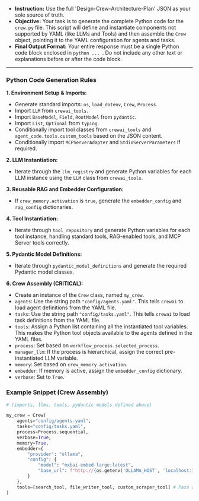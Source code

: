 * **Instruction:** Use the full 'Design-Crew-Architecture-Plan' JSON as your sole source of truth.
* **Objective:** Your task is to generate the complete Python code for the `crew.py` file. This script will define and instantiate components not supported by YAML (like LLMs and Tools) and then assemble the `Crew` object, pointing it to the YAML configuration for agents and tasks.
* **Final Output Format:** Your entire response must be a single Python code block enclosed in ```python ... ```. Do not include any other text or explanations before or after the code block.

---

### **Python Code Generation Rules**

**1. Environment Setup & Imports:**
*   Generate standard imports: `os`, `load_dotenv`, `Crew`, `Process`.
*   Import `LLM` from `crewai_tools`.
*   Import `BaseModel`, `Field`, `RootModel` from `pydantic`.
*   Import `List`, `Optional` from `typing`.
*   Conditionally import tool classes from `crewai_tools` and `agent_code.tools.custom_tools` based on the JSON content.
*   Conditionally import `MCPServerAdapter` and `StdioServerParameters` if required.

**2. LLM Instantiation:**
*   Iterate through the `llm_registry` and generate Python variables for each LLM instance using the `LLM` class from `crewai_tools`.

**3. Reusable RAG and Embedder Configuration:**
*   If `crew_memory.activation` is `true`, generate the `embedder_config` and `rag_config` dictionaries.

**4. Tool Instantiation:**
*   Iterate through `tool_repository` and generate Python variables for each tool instance, handling standard tools, RAG-enabled tools, and MCP Server tools correctly.

**5. Pydantic Model Definitions:**
*   Iterate through `pydantic_model_definitions` and generate the required Pydantic model classes.

**6. Crew Assembly (CRITICAL):**
*   Create an instance of the `Crew` class, named `my_crew`.
*   `agents`: Use the string path `"config/agents.yaml"`. This tells `crewai` to load agent definitions from the YAML file.
*   `tasks`: Use the string path `"config/tasks.yaml"`. This tells `crewai` to load task definitions from the YAML file.
*   `tools`: Assign a Python list containing all the instantiated tool variables. This makes the Python tool objects available to the agents defined in the YAML files.
*   `process`: Set based on `workflow_process.selected_process`.
*   `manager_llm`: If the process is hierarchical, assign the correct pre-instantiated LLM variable.
*   `memory`: Set based on `crew_memory.activation`.
*   `embedder`: If memory is active, assign the `embedder_config` dictionary.
*   `verbose`: Set to `True`.

### **Example Snippet (Crew Assembly)**
```python
# (imports, llms, tools, pydantic models defined above)

my_crew = Crew(
    agents="config/agents.yaml",
    tasks="config/tasks.yaml",
    process=Process.sequential,
    verbose=True,
    memory=True,
    embedder={
        "provider": "ollama",
        "config": {
            "model": "mxbai-embed-large:latest",
            "base_url": f"http://{os.getenv('OLLAMA_HOST', 'localhost:11434')}"
        }
    },
    tools=[search_tool, file_writer_tool, custom_scraper_tool] # Pass all tool instances here
)
```